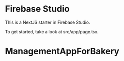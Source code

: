 # Firebase Studio

This is a NextJS starter in Firebase Studio.

To get started, take a look at src/app/page.tsx.
# ManagementAppForBakery
